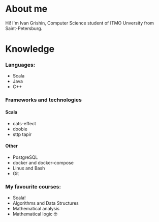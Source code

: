 # About me 
Hi! I'm Ivan Grishin, Computer Science student of ITMO Unversity from Saint-Petersburg.

# Knowledge
### Languages:
- Scala
- Java
- C++

### Frameworks and technologies
#### Scala
- cats-effect
- doobie
- sttp tapir
#### Other
- PostgreSQL
- docker and docker-compose
- Linux and Bash
- Git

### My favourite courses: 
- Scala!
- Algorithms and Data Structures 
- Mathematical analysis
- Mathematical logic 🤓
